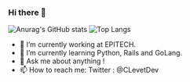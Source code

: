 ### Hi there 👋

![Anurag's GitHub stats](https://github-readme-stats.vercel.app/api?username=corentinlevet)
![Top Langs](https://github-readme-stats.vercel.app/api/top-langs/?username=corentinlevet&layout=compact)

- 🔭 I’m currently working at EPITECH.
- 🌱 I’m currently learning Python, Rails and GoLang.
- 💬 Ask me about anything !
- 📫 How to reach me: Twitter : @CLevetDev
